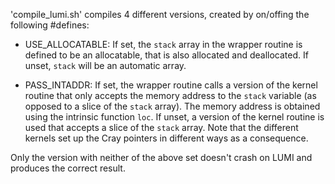 'compile_lumi.sh' compiles 4 different versions, created by on/offing the following #defines:

- USE_ALLOCATABLE: If set, the `stack` array in the wrapper routine is defined to be an allocatable,
that is also allocated and deallocated. If unset, `stack` will be an automatic array.

- PASS_INTADDR: If set, the wrapper routine calls a version of the kernel routine that only accepts the
memory address to the `stack` variable (as opposed to a slice of the `stack` array). The memory address
is obtained using the intrinsic function `loc`. If unset, a version of the kernel routine is used
that accepts a slice of the `stack` array. Note that the different kernels set up the Cray pointers 
in different ways as a consequence.

Only the version with neither of the above set doesn't crash on LUMI and produces the correct result.
